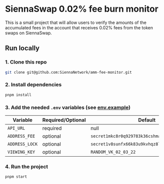 # SiennaSwap 0.02% fee burn monitor

This is a small project that will allow users to verify the amounts of the accumulated fees in the account that receives 0.02% fees from the token swaps on SiennaSwap.

## Run locally

### 1. Clone this repo
```bash
git clone git@github.com:SiennaNetwork/amm-fee-monitor.git
```

### 2. Install dependencies
```bash
pnpm install
```

### 3. Add the needed `.env` variables (see [env.example](env.example))

| Variable       | Required/Optional | Default                                         |
| -------------- | ----------------- | ----------------------------------------------- |
| `API_URL`      | required          | null                                            |
| `ADDRESS_FEE`  | optional          | `secret1mkc8r0q929783k36cshmatx3944c3ktq7c6ht8` |
| `ADDRESS_LOCK` | optional          | `secret1v8sunfx66k83u9kvhqz8ly7s29gfdh8yxemj4x` |
| `VIEWING_KEY`  | optional          | `RANDOM_VK_02_03_22`                            |

### 4. Run the project
```bash
pnpm start
```